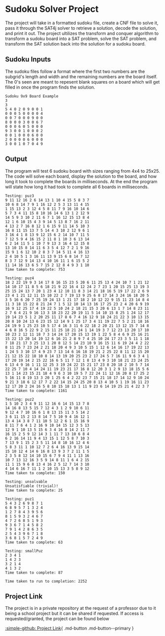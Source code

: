 # Sudoku Solver Project

The project will take in a formatted sudoku file, create a CNF file to solve it, pass it through the SAT4j solver to retrieve a solution, decode the solution, and print it out. 
The project ultilizes the transform and conquer algorithm to transform a sudoku board into a SAT problem, solve the SAT problem, and transform the SAT solution back into the solution for a sudoku board. 

## Sudoku Inputs
The sudoku files follow a format where the first two numbers are the subgrid's length and width and the remaining numbers are the board itself. The 0's seen are meant
to repesent blank squares on a board which will get filled in once the program finds the solution. 

```
Sudoku 9x9 Board Example
3
3
5 4 0 2 0 9 0 0 1
0 0 0 5 0 0 0 0 4
0 0 7 0 0 0 9 0 0
8 0 0 0 3 0 0 6 7
0 0 0 6 0 5 0 0 0
9 3 0 0 1 0 0 0 2
0 0 1 0 0 0 6 0 0
2 0 0 0 0 6 0 0 0
3 0 0 1 0 7 0 4 9
```
## Output
The program will test 6 sudoku board with sizes ranging from 4x4 to 25x25. The code will solve each board, display the solution to the board, and how long it took to
complete the boards in milliseconds. At the end the program will state how long it had took to complete all 6 boards in milliseconds. 

```
Testing: puz3
9 11 12 16 2 6 14 13 1 10 4 15 5 8 3 7 
10 6 8 14 7 9 1 16 12 2 5 3 13 11 4 15 
1 15 13 2 3 12 4 5 8 11 7 9 16 10 14 6 
5 7 3 4 11 15 8 10 16 14 6 13 1 2 12 9 
14 5 9 3 10 2 11 6 7 1 16 12 15 13 8 4 
12 1 6 10 15 4 3 9 14 5 13 8 7 16 2 11 
4 13 2 7 16 8 12 1 6 15 9 11 14 5 10 3 
16 8 11 15 13 7 5 14 4 3 10 2 12 9 6 1 
3 16 4 1 8 13 9 12 15 6 2 14 10 7 11 5 
7 12 5 9 4 16 15 2 11 8 1 10 3 6 13 14 
6 2 14 11 5 1 10 7 9 13 3 16 4 12 15 8 
13 10 15 8 14 11 6 3 5 4 12 7 2 1 9 16 
15 9 1 6 12 10 2 8 3 7 14 5 11 4 16 13 
2 4 10 5 1 3 16 11 13 9 15 6 8 14 7 12 
8 3 7 12 9 14 13 4 10 16 11 1 6 15 5 2 
11 14 16 13 6 5 7 15 2 12 8 4 9 3 1 10 
Time taken to complete: 753

Testing: puz4
18 2 22 19 9 3 14 17 8 16 15 23 5 20 6 11 25 13 4 24 10 7 1 21 12 
14 10 17 11 8 5 6 18 21 9 22 16 4 12 24 2 7 23 1 20 15 25 13 19 3 
25 15 24 13 7 20 1 23 4 12 10 11 8 3 14 21 18 16 5 19 17 22 2 6 9 
23 4 1 21 12 11 15 10 22 2 7 19 13 9 25 6 8 17 14 3 24 16 18 20 5 
3 5 16 6 20 7 25 19 24 13 1 21 17 18 2 10 12 22 9 15 11 23 14 8 4 
11 3 18 15 22 8 21 24 7 1 5 12 10 14 13 16 17 25 23 2 4 20 6 9 19 
16 9 12 25 17 4 19 22 5 10 24 2 18 21 15 3 20 6 13 1 7 14 8 23 11 
2 7 6 4 21 9 16 13 3 18 23 22 20 19 11 5 14 10 15 8 25 1 24 12 17 
19 14 23 5 1 2 20 25 11 17 8 6 7 4 16 12 9 18 24 21 22 3 10 13 15 
20 8 10 24 13 6 23 15 12 14 9 1 25 17 3 4 11 19 22 7 5 2 21 18 16 
24 19 9 1 25 23 10 5 17 4 16 3 11 6 22 18 2 20 21 13 12 15 7 14 8 
4 6 8 16 5 22 9 2 15 11 25 18 21 24 1 14 19 3 7 12 23 13 20 17 10 
10 23 2 12 11 18 7 3 14 24 17 20 15 13 19 1 22 5 8 4 6 9 25 16 21 
15 22 13 20 14 19 12 6 16 21 2 8 9 7 4 25 10 24 17 23 3 5 11 1 18 
7 18 21 17 3 25 13 1 20 8 12 5 14 23 10 9 16 15 11 6 19 24 4 2 22 
8 11 25 7 23 24 2 21 18 20 4 9 3 10 5 15 1 12 6 14 16 17 19 22 13 
1 24 5 3 10 17 4 9 23 7 13 14 6 16 18 19 21 2 25 22 8 11 12 15 20 
21 12 15 22 18 10 8 14 13 19 20 25 23 2 17 24 5 7 16 11 9 6 3 4 1 
17 20 19 14 2 15 22 16 6 5 11 7 12 1 8 13 4 9 3 10 18 21 23 24 25 
6 13 4 9 16 1 11 12 25 3 19 24 22 15 21 17 23 8 20 18 2 10 5 7 14 
22 25 7 10 4 14 24 11 19 23 21 17 16 8 12 20 3 1 2 9 13 18 15 5 6 
13 1 14 23 15 21 18 4 9 6 3 10 19 5 7 22 24 11 12 16 20 8 17 25 2 
5 16 11 8 19 13 3 20 1 25 6 4 2 22 23 7 15 21 18 17 14 12 9 10 24 
9 21 3 18 6 12 17 7 2 22 14 15 24 25 20 8 13 4 10 5 1 19 16 11 23 
12 17 20 2 24 16 5 8 10 15 18 13 1 11 9 23 6 14 19 25 21 4 22 3 7 
Time taken to complete: 1161

Testing: puz2
1 5 10 2 3 4 9 11 12 16 6 14 15 13 7 8 
14 16 8 13 5 15 7 12 4 3 1 2 9 10 6 11 
9 12 4 7 10 16 6 1 8 13 15 11 3 5 14 2 
3 6 11 15 2 13 8 14 7 5 10 9 4 16 12 1 
13 4 14 3 8 7 11 10 5 12 2 6 1 15 16 9 
8 11 7 6 4 1 2 16 9 10 14 15 12 3 5 13 
12 9 1 10 13 5 15 6 3 4 16 8 14 2 11 7 
16 15 2 5 9 12 14 3 1 11 7 13 10 6 8 4 
6 2 16 14 11 9 4 13 15 1 12 5 8 7 10 3 
7 13 9 1 15 2 3 5 11 14 8 10 16 12 4 6 
5 8 3 11 1 10 12 7 2 6 4 16 13 9 15 14 
15 10 12 4 14 6 16 8 13 9 3 7 2 11 1 5 
2 3 5 8 12 14 10 15 6 7 9 4 11 1 13 16 
10 7 13 12 16 3 5 9 14 8 11 1 6 4 2 15 
11 1 15 9 6 8 13 4 16 2 5 12 7 14 3 10 
4 14 6 16 7 11 1 2 10 15 13 3 5 8 9 12 
Time taken to complete: 150

Testing: unsolvable
Unsatisfiable (trivial)!
Time taken to complete: 25

Testing: puz1
5 4 3 2 6 9 8 7 1 
6 8 9 5 7 1 3 2 4 
1 2 7 8 4 3 9 5 6 
8 1 5 9 3 2 4 6 7 
4 7 2 6 8 5 1 9 3 
9 3 6 7 1 4 5 8 2 
7 9 1 4 2 8 6 3 5 
2 5 4 3 9 6 7 1 8 
3 6 8 1 5 7 2 4 9 
Time taken to complete: 63

Testing: smallPuz
2 3 4 1 
1 4 2 3 
3 2 1 4 
4 1 3 2 
Time taken to complete: 87

Time taken to run to completion: 2252
```


## Project Link

The project is in a private repository at the request of a professor due to it being a school project but it can be shared if requested.
If access is requested/granted, the project can be found below 

[:simple-github: Project Link](https://github.com/mtobino/DAA_Projects/tree/master/src/main/java/sudokuSolverProject){ .md-button .md-button--primary }
